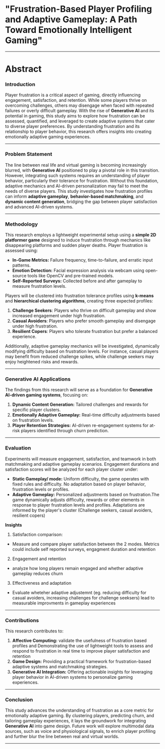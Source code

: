 # **"Frustration-Based Player Profiling and Adaptive Gameplay: A Path Toward Emotionally Intelligent Gaming"**

---

# **Abstract**

### **Introduction**
Player frustration is a critical aspect of gaming, directly influencing engagement, satisfaction, and retention. While some players thrive on overcoming challenges, others may disengage when faced with repeated failures or overly difficult gameplay. With the rise of **Generative AI** and its potential in gaming, this study aims to explore how frustration can be assessed, quantified, and leveraged to create adaptive systems that cater to diverse player preferences. By understanding frustration and its relationship to player behavior, this research offers insights into creating emotionally adaptive gaming experiences.

---

### **Problem Statement**
The line between real life and virtual gaming is becoming increasingly blurred, with **Generative AI** positioned to play a pivotal role in this transition. However, integrating such systems requires an understanding of player behavior, particularly their tolerance for frustration. Without this foundation, adaptive mechanics and AI-driven personalization may fail to meet the needs of diverse players. This study investigates how frustration profiles can inform **adaptive gameplay**, **behavior-based matchmaking**, and **dynamic content generation**, bridging the gap between player satisfaction and advanced AI-driven systems.

---

### **Methodology**
This research employs a lightweight experimental setup using a **simple 2D platformer game** designed to induce frustration through mechanics like disappearing platforms and sudden player deaths. Player frustration is assessed using:
- **In-Game Metrics:** Failure frequency, time-to-failure, and erratic input patterns.
- **Emotion Detection:** Facial expression analysis via webcam using open-source tools like OpenCV and pre-trained models.
- **Self-Reported Surveys:** Collected before and after gameplay to measure frustration levels.

Players will be clustered into frustration tolerance profiles using **k-means** and **hierarchical clustering algorithms**, creating three expected profiles:
1. **Challenge Seekers**: Players who thrive on difficult gameplay and show increased engagement under high frustration.
2. **Casual Avoiders**: Players who prefer smooth gameplay and disengage under high frustration.
3. **Resilient Copers**: Players who tolerate frustration but prefer a balanced experience.

Additionally, adaptive gameplay mechanics will be investigated, dynamically modifying difficulty based on frustration levels. For instance, casual players may benefit from reduced challenge spikes, while challenge seekers may enjoy heightened risks and rewards.

---

### **Generative AI Applications**
The findings from this research will serve as a foundation for **Generative AI-driven gaming systems**, focusing on:
1. **Dynamic Content Generation:** Tailored challenges and rewards for specific player clusters.
2. **Emotionally Adaptive Gameplay:** Real-time difficulty adjustments based on frustration levels.
3. **Player Retention Strategies:** AI-driven re-engagement systems for at-risk players identified through churn prediction.

---

### **Evaluation**
Experiments will measure engagement, satisfaction, and teamwork in both matchmaking and adaptive gameplay scenarios. Engagement durations and satisfaction scores will be analyzed for each player cluster under:
- **Static Gameplay/ mode:** Uniform difficulty, the game operates with fixed rules and difficulty. No adaptation based on player behavior, frustration levels or profiles.
- **Adaptive Gameplay:** Personalized adjustments based on frustration.The game dynamically adjusts difficulty, rewards or other elements in response to player frustration levels and profiles. Adaptations are informed by the player's cluster (Challenge seekers, casual avoiders, resilient copers)

**Insights**
1. Satisfaction comparison: 
- Measure and compare player satisfaction between the 2 modes. Metrics could include self reported surveys, engagment duration and retention
2. Engagement and retention
- analyze how long players remain engaged and whether adaptive gameplay reduces churn
3. Effectiveness and adaptation
- Evaluate wheteher adaptive adjustemnt (eg. reducing difficulty for casual avoiders, increasing challenges for challenge seeksers) lead to measurable improvments in gameplay experiences

---

### **Contributions**
This research contributes to:
1. **Affective Computing:** validate the usefulness of frustration based profiles and Demonstrating the use of lightweight tools to assess and respond to frustration in real time to improve player satisfaction and retention
2. **Game Design:** Providing a practical framework for frustration-based adaptive systems and matchmaking strategies.
3. **Generative AI Integration:** Offering actionable insights for leveraging player behavior in AI-driven systems to personalize gaming experiences.

---

### **Conclusion**
This study advances the understanding of frustration as a core metric for emotionally adaptive gaming. By clustering players, predicting churn, and tailoring gameplay experiences, it lays the groundwork for integrating **Generative AI** into game design. Future work will explore multimodal data sources, such as voice and physiological signals, to enrich player profiling and further blur the line between real and virtual worlds.

---

